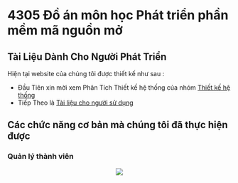 # 4305 Đồ án môn học Phát triển phần mềm mã nguồn mở
##  Tài Liệu Dành Cho Người Phát Triển
Hiện tại website của chúng tôi được thiết kế như sau :
* Đầu Tiên xin mời xem Phân Tích Thiết kế hệ thống của nhóm [Thiết kế hệ thống](https://github.com/GROUPBAOCAO4305/WEB-BAN-DIEN-THOAI/blob/master/T%C3%A0i%20li%E1%BB%87u%20thi%E1%BA%BFt%20k%E1%BA%BF.md)
* Tiếp Theo là [Tài liệu cho người sử dụng](https://github.com/GROUPBAOCAO4305/WEB-BAN-DIEN-THOAI/blob/master/T%C3%A0i%20li%E1%BB%87u%20cho%20ng%C6%B0%E1%BB%9Di%20s%E1%BB%AD%20d%E1%BB%A5ng.md)
## Các chức năng cơ bản mà chúng tôi đã thực hiện được
### Quản lý thành viên
<p align="center"><img  src="https://uphinhnhanh.com/images/2017/07/15/1c9a53.png"></p> 
